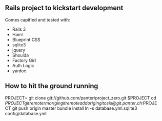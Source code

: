 ## Rails project to kickstart development

Comes capified and tested with:

 * Rails 3
 * Haml
 * Blueprint CSS
 * sqlite3
 * jquery
 * Shoulda
 * Factory Girl
 * Auth Logic
 * yardoc

## How to hit the ground running

PROJECT=<handle>
git clone git://github.com/panter/project_zero.git $PROJECT
cd $PROJECT
git remote rm origin    
git remote add origin gitosis@git.panter.ch:$PROJECT
git push origin master
bundle install
ln -s database.yml.sqlite3 config/database.yml

